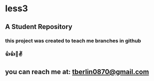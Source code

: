 # less3
## A Student Repository
### this project was created to teach me branches in github
### 👍👍🤞✌
## you can reach me at: tberlin0870@gmail.com

